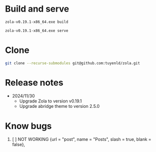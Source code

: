 # Build and serve

```bash
zola-v0.19.1-x86_64.exe build

zola-v0.19.1-x86_64.exe serve
```


# Clone

```bash
git clone --recurse-submodules git@github.com:tuyenld/zola.git
```

# Release notes
- 2024/11/30
  - Upgrade Zola to version v0.19.1
  - Upgrade abridge theme to version 2.5.0

# Know bugs

1. [ ] NOT WORKING {url = "post", name = "Posts", slash = true, blank = false},